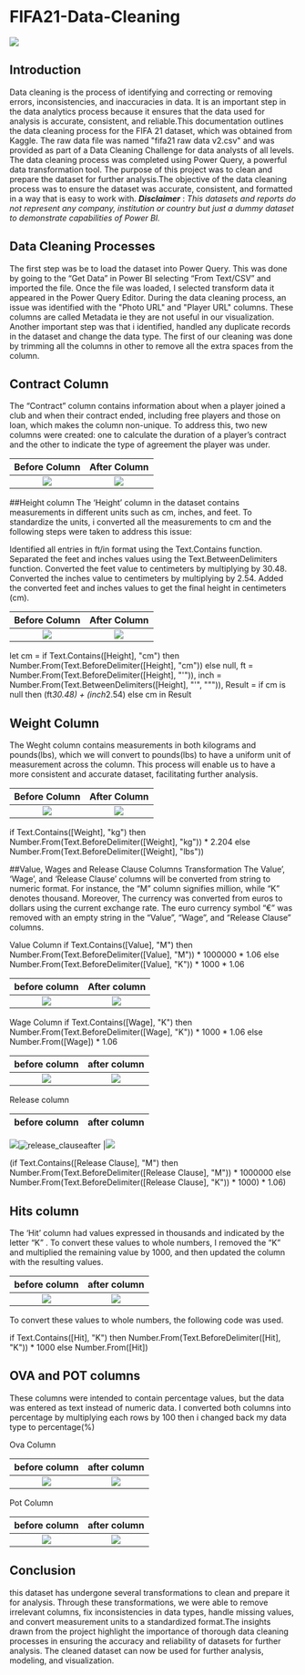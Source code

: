 # FIFA21-Data-Cleaning

![](fifa_images.png)

## Introduction
Data cleaning is the process of identifying and correcting or removing errors, inconsistencies, and inaccuracies in data. It is an important step in the data analytics process because it ensures that the data used for analysis is accurate, consistent, and reliable.This documentation outlines the data cleaning process for the FIFA 21 dataset, which was obtained from Kaggle. The raw data file was named "fifa21 raw data v2.csv" and was provided as part of a Data Cleaning Challenge for data analysts of all levels. The data cleaning process was completed using Power Query, a powerful data transformation tool. The purpose of this project was to clean and prepare the dataset for further analysis.The objective of the data cleaning process was to ensure the dataset was accurate, consistent, and formatted in a way that is easy to work with.
**_Disclaimer_** : _This datasets and reports do not represent any company, institution or country but just a dummy dataset to demonstrate capabilities of Power BI._

## Data Cleaning Processes
The first step was be to load the dataset into Power Query. This was done by going to the  “Get Data” in Power BI selecting “From Text/CSV” and imported the file. Once the file was loaded, I selected transform data it appeared in the Power Query Editor.
During the data cleaning process, an issue was identified with the "Photo URL" and "Player URL" columns. These columns are called Metadata ie they are not useful in our visualization.
Another important step was that i identified, handled any duplicate records in the dataset and change the data type. The first of our cleaning was done by trimming all the columns in other to remove all the extra spaces from the column.

## Contract Column
The “Contract” column contains information about when a player joined a club and when their contract ended, including free players and those on loan, which makes the column non-unique. To address this, two new columns were created: one to calculate the duration of a player’s contract and the other to indicate the type of agreement the player was under.

Before Column            |     After Column
:-----------------------:|:---------------------:
![](contract_before.png) |![](contact_after.png)

##Height column
The ‘Height’ column in the dataset contains measurements in different units such as cm, inches, and feet. To standardize the units, i converted all the measurements to cm and the following steps were taken to address this issue:

Identified all entries in ft/in format using the Text.Contains function.
Separated the feet and inches values using the Text.BetweenDelimiters function.
Converted the feet value to centimeters by multiplying by 30.48.
Converted the inches value to centimeters by multiplying by 2.54.
Added the converted feet and inches values to get the final height in centimeters (cm).

Before Column           |     After Column
:----------------------:|:--------------------:
![](height_before.png)  |  ![](height_after.png)

let 
    cm = if Text.Contains([Height], "cm") then 
            Number.From(Text.BeforeDelimiter([Height], "cm")) 
         else 
            null,
    ft = Number.From(Text.BeforeDelimiter([Height], "'")),
    inch = Number.From(Text.BetweenDelimiters([Height], "'", """)),
    Result = if cm is null then (ft*30.48) + (inch*2.54) else cm
in
    Result

## Weight Column
The Weght column contains measurements in both kilograms and pounds(lbs), which we will convert to pounds(lbs) to have a uniform unit of measurement across the column. This process will enable us to have a more consistent and accurate dataset, facilitating further analysis.

Before Column             |        After Column
:------------------------:|:---------------------:
![](weight_before.png)    |  ![](weight_after.png)

if Text.Contains([Weight], "kg") then
    Number.From(Text.BeforeDelimiter([Weight], "kg")) * 2.204
else
    Number.From(Text.BeforeDelimiter([Weight], "lbs"))
    
   ##Value, Wages and Release Clause Columns Transformation
   The Value’, ‘Wage’, and ‘Release Clause’ columns will be converted from string to numeric format. For instance, the “M” column signifies million, while “K” denotes thousand. Moreover, The currency was converted from euros to dollars using the current exchange rate. The euro currency symbol “€” was removed with an empty string in the “Value”, “Wage”, and “Release Clause” columns.
   
   Value Column
   if Text.Contains([Value], "M") then
    Number.From(Text.BeforeDelimiter([Value], "M")) * 1000000 * 1.06
else
    Number.From(Text.BeforeDelimiter([Value], "K")) * 1000 * 1.06
   
   before column        |     After column
   :-------------------:|:-----------------:
   ![](value_before.png)|![](value_after.png)
   
   Wage Column
   if Text.Contains([Wage], "K") then 
    Number.From(Text.BeforeDelimiter([Wage], "K")) * 1000 * 1.06
else
    Number.From([Wage]) * 1.06
   
   before column       |     after column
   :------------------:|:----------------:
   ![](wage_before.png)|![](wage_after.png)
   
Release column

 before column               |     after column
:---------------------------:|:--------------------------:
![](release_clausebefore.png)![release_clauseafter](https://user-images.githubusercontent.com/126922761/225776581-8b984d4c-b89b-484c-afc7-16a0cfef3adc.png)
|![](release_clauseafter.png)

(if Text.Contains([Release Clause], "M") then
    Number.From(Text.BeforeDelimiter([Release Clause], "M")) * 1000000
else
    Number.From(Text.BeforeDelimiter([Release Clause], "K")) * 1000) * 1.06)
    
 ## Hits column
The ‘Hit’ column had values expressed in thousands and indicated by the letter “K” . To convert these values to whole numbers, I removed the “K” and multiplied the remaining value by 1000, and then updated the column with the resulting values.
    
 before column      |     after column
 :-----------------:|:----------------:
 ![](hit_before.png)|![](hits_after.png)
    
 To convert these values to whole numbers, the following code was used.
 
 if Text.Contains([Hit], "K") then 
    Number.From(Text.BeforeDelimiter([Hit], "K")) * 1000
else
    Number.From([Hit])
    
## OVA and POT columns
These columns were intended to contain percentage values, but the data was entered as text instead of numeric data. I converted both columns into percentage by multiplying each rows by 100 then i changed back my data type to percentage(%)

Ova Column

before column      |     after column
:-----------------:|:----------------:
![](Ova_before.png)|![](Ova_after.png)

Pot Column

before column      |     after column
:-----------------:|:----------------:
![](pot_before.png)|![](pot_after.png)

## Conclusion
this dataset has undergone several transformations to clean and prepare it for analysis. Through these transformations, we were able to remove irrelevant columns, fix inconsistencies in data types, handle missing values, and convert measurement units to a standardized format.The insights drawn from the project highlight the importance of thorough data cleaning processes in ensuring the accuracy and reliability of datasets for further analysis. The cleaned dataset can now be used for further analysis, modeling, and visualization.
   
   
   
    
